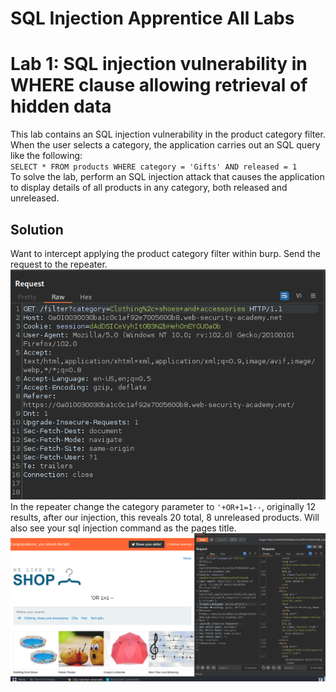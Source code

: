 # SQL Injection Apprentice All Labs

# Lab 1: SQL injection vulnerability in WHERE clause allowing retrieval of hidden data
This lab contains an SQL injection vulnerability in the product category filter. <br>
When the user selects a category, the application carries out an SQL query like the following: <br>
`SELECT * FROM products WHERE category = 'Gifts' AND released = 1` <br>
To solve the lab, perform an SQL injection attack that causes the application to display details of all products in any category, 
both released and unreleased.

## Solution
Want to intercept applying the product category filter within burp. Send the request to the repeater.
![repeater-get](./Lab1/repeater-get.PNG) <br>
In the repeater change the category parameter to `'+OR+1=1--`, originally 12 results, after our injection,
this reveals 20 total, 8 unreleased products. Will also see your sql injection command as the pages title.
![flag](./Lab1/command-solve.PNG) <br>

<br />
<br />
<br />
<br />











